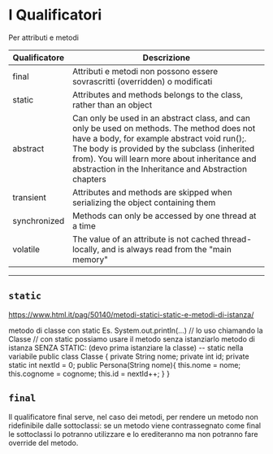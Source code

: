 # I Qualificatori

Per attributi e metodi

Qualificatore | Descrizione
--- | --- 
final       | 	Attributi e metodi non possono essere sovrascritti (overridden) o modificati
static      | 	Attributes and methods belongs to the class, rather than an object
abstract    | 	Can only be used in an abstract class, and can only be used on methods. The method does not have a body, for example abstract void run();. The body is provided by the subclass (inherited from). You will learn more about inheritance and abstraction in the Inheritance and Abstraction chapters
transient   | 	Attributes and methods are skipped when serializing the object containing them
synchronized    | 	Methods can only be accessed by one thread at a time
volatile    | 	The value of an attribute is not cached thread-locally, and is always read from the "main memory"

---

## `static`
https://www.html.it/pag/50140/metodi-statici-static-e-metodi-di-istanza/

metodo di classe con static Es. System.out.println(...)     // lo uso chiamando la Classe
// con static possiamo usare il metodo senza istanziarlo
metodo di istanza SENZA STATIC: (devo prima istanziare la classe)
 -- static nella variabile
    public class Classe {
        private String nome;
        private int id;
        private static int nextId = 0;
        public Persona(String nome){
            this.nome = nome;
            this.cognome = cognome;
            this.id = nextId++;
        }
    }

## `final`
Il qualificatore final serve, nel caso dei metodi, per rendere un metodo non ridefinibile dalle sottoclassi:
se un metodo viene contrassegnato come final le sottoclassi lo potranno utilizzare e lo erediteranno
ma non potranno fare override del metodo.
